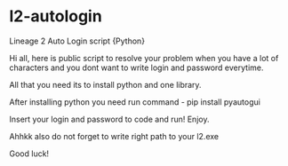 # l2-autologin
Lineage 2 Auto Login script {Python}

Hi all, here is public script to resolve your problem when you have a lot of characters and you dont want to write login and password everytime.

All that you need its to install python and one library.

After installing python you need run command - pip install pyautogui

Insert your login and password to code and run! Enjoy.

Ahhkk also do not forget to write right path to your l2.exe 

Good luck!

